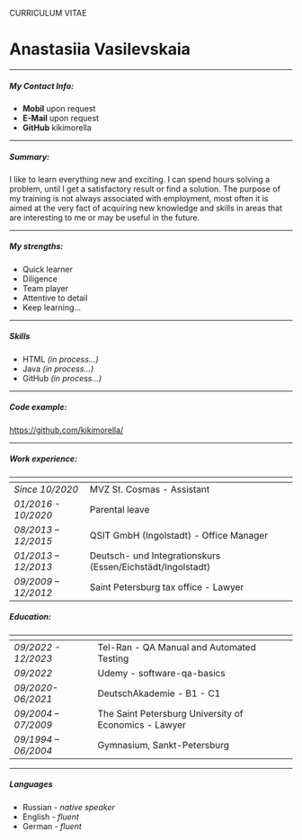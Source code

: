 CURRICULUM VITAE

# **Anastasiia Vasilevskaia**

****************************

##### My Contact Info:
+ **Mobil**   upon request
+ **E-Mail**  upon request
+ **GitHub**  kikimorella

****************************

##### Summary:
I like to learn everything new and exciting. I can spend hours solving a problem, until I get a satisfactory result or find a solution. The purpose of my training is not always associated with employment, most often it is aimed at the very fact of acquiring new knowledge and skills in areas that are interesting to me or may be useful in the future.

****************************

##### My strengths:
+ Quick learner
+ Diligence
+ Team player
+ Attentive to detail
+ Keep learning…

****************************

##### Skills
+ HTML *(in process…)*
+ Java *(in process…)*
+ GitHub *(in process…)*

****************************

##### Code example:

https://github.com/kikimorella/

****************************

##### Work experience: 
<span>                  | <span>
------------------------|--------------------------
*Since 10/2020*         |	MVZ St. Cosmas - Assistant
*01/2016 - 10/2020*     |	Parental leave
*08/2013 – 12/2015*     |	QSIT GmbH (Ingolstadt) - Office Manager
*01/2013 – 12/2013*	    | Deutsch- und Integrationskurs (Essen/Eichstädt/Ingolstadt)
*09/2009 – 12/2012*	    | Saint Petersburg tax office - Lawyer 

##### Education:
  <span>            | <span>
--------------------|--------------------------
*09/2022 - 12/2023* | Tel-Ran - QA Manual and Automated Testing
*09/2022*           | Udemy - software-qa-basics
*09/2020-06/2021*   | DeutschAkademie - B1 - C1
*09/2004 – 07/2009*	| The Saint Petersburg University of Economics - Lawyer
*09/1994 – 06/2004*	| Gymnasium, Sankt-Petersburg

****************************

##### Languages
+ Russian - *native speaker*
+ English - *fluent*
+ German  - *fluent*
